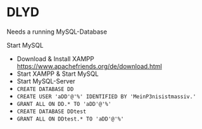 # DLYD

Needs a running MySQL-Database

Start MySQL
- Download & Install XAMPP https://www.apachefriends.org/de/download.html
- Start XAMPP & Start MySQL
- Start MySQL-Server
- `CREATE DATABASE DD`
- `CREATE USER 'aDD'@'%' IDENTIFIED BY 'MeinP3nisistmassiv.'`
- `GRANT ALL ON DD.* TO 'aDD'@'%'`
- `CREATE DATABASE DDtest`
- `GRANT ALL ON DDtest.* TO 'aDD'@'%'`
